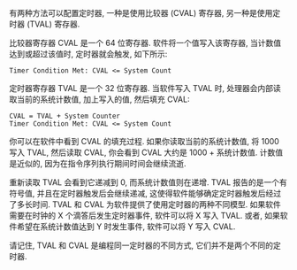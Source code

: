 
有两种方法可以配置定时器, 一种是使用比较器 (CVAL) 寄存器, 另一种是使用定时器 (TVAL) 寄存器.

比较器寄存器 CVAL 是一个 64 位寄存器. 软件将一个值写入该寄存器, 当计数值达到或超过该值时, 定时器就会触发, 如下所示:

```
Timer Condition Met: CVAL <= System Count
```

定时器寄存器 TVAL 是一个 32 位寄存器. 当软件写入 TVAL 时, 处理器会内部读取当前的系统计数值, 加上写入的值, 然后填充 CVAL:

```
CVAL = TVAL + System Counter
Timer Condition Met: CVAL <= System Count
```

你可以在软件中看到 CVAL 的填充过程. 如果你读取当前的系统计数值, 将 1000 写入 TVAL, 然后读取 CVAL, 你会看到 CVAL 大约是 1000 + 系统计数值. 计数值是近似的, 因为在指令序列执行期间时间会继续流逝.

重新读取 TVAL 会看到它递减到 0, 而系统计数值则在递增. TVAL 报告的是一个有符号值, 并且在定时器触发后会继续递减, 这使得软件能够确定定时器触发后经过了多长时间. TVAL 和 CVAL 为软件提供了使用定时器的两种不同模型. 如果软件需要在时钟的 X 个滴答后发生定时器事件, 软件可以将 X 写入 TVAL. 或者, 如果软件希望在系统计数值达到 Y 时发生事件, 软件可以将 Y 写入 CVAL.

请记住, TVAL 和 CVAL 是编程同一定时器的不同方式, 它们并不是两个不同的定时器.
